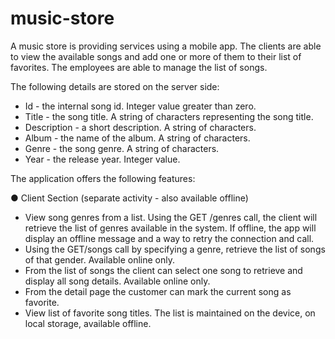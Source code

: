 # music-store

A music store is providing services using a mobile app. The clients are able to view the available songs and add one or more of them to their list of favorites. The employees are able to manage the list of songs.

The following details are stored on the server side:
- Id - the internal song id. Integer value greater than zero.
- Title - the song title. A string of characters representing the song title.
- Description - a short description. A string of characters.
- Album - the name of the album. A string of characters.
- Genre - the song genre. A string of characters.
- Year - the release year. Integer value.

The application offers the following features:

● Client Section (separate activity - also available offline)

- View song genres from a list. Using the GET /genres call, the client will retrieve the list of genres available in the system. If offline, the app will display an offline message and a way to retry the connection and call.
- Using the GET/songs call by specifying a genre, retrieve the list of songs of that gender. Available online only.
- From the list of songs the client can select one song to retrieve and display all song details. Available online only.
- From the detail page the customer can mark the current song as favorite.
- View list of favorite song titles. The list is maintained on the device, on local storage, available offline.
